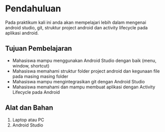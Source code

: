 # Pendahuluan
Pada praktikum kali ini anda akan mempelajari lebih dalam mengenai android studio, git, struktur project android dan activity lifecycle pada aplikasi android.

## Tujuan Pembelajaran
- Mahasiswa mampu menggunakan Android Studio dengan baik (menu, window, shortcut) 
- Mahasiswa memahami struktur folder project android dan kegunaan file pada masing masing folder
- Mahasiswa mampu mengintegrasikan git dengan Android Studio
- Mahasiswa memahami dan mampu membuat aplikasi dengan Activity Lifecycle pada Android

## Alat dan Bahan

1. Laptop atau PC
2. Android Studio

